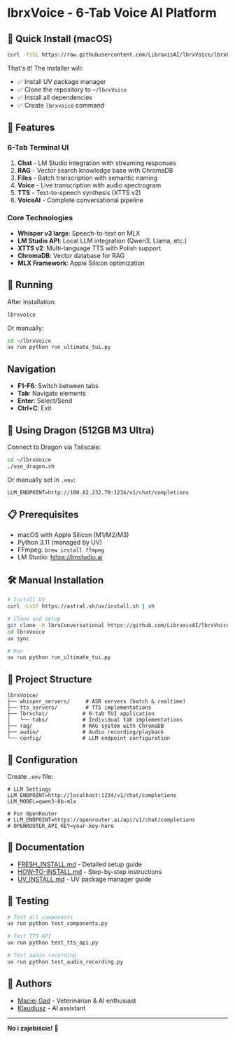 # lbrxVoice - 6-Tab Voice AI Platform

## 🚀 Quick Install (macOS)

```bash
curl -fsSL https://raw.githubusercontent.com/LibraxisAI/lbrxVoice/lbrxConversational/install.sh | sh
```

That's it! The installer will:
- ✅ Install UV package manager
- ✅ Clone the repository to `~/lbrxVoice`
- ✅ Install all dependencies
- ✅ Create `lbrxvoice` command

## 🎯 Features

### 6-Tab Terminal UI
1. **Chat** - LM Studio integration with streaming responses
2. **RAG** - Vector search knowledge base with ChromaDB
3. **Files** - Batch transcription with semantic naming
4. **Voice** - Live transcription with audio spectrogram
5. **TTS** - Text-to-speech synthesis (XTTS v2)
6. **VoiceAI** - Complete conversational pipeline

### Core Technologies
- **Whisper v3 large**: Speech-to-text on MLX
- **LM Studio API**: Local LLM integration (Qwen3, Llama, etc.)
- **XTTS v2**: Multi-language TTS with Polish support
- **ChromaDB**: Vector database for RAG
- **MLX Framework**: Apple Silicon optimization

## 🏃 Running

After installation:
```bash
lbrxvoice
```

Or manually:
```bash
cd ~/lbrxVoice
uv run python run_ultimate_tui.py
```

## Navigation
- **F1-F6**: Switch between tabs
- **Tab**: Navigate elements
- **Enter**: Select/Send
- **Ctrl+C**: Exit

## 🐉 Using Dragon (512GB M3 Ultra)

Connect to Dragon via Tailscale:
```bash
cd ~/lbrxVoice
./use_dragon.sh
```

Or manually set in `.env`:
```
LLM_ENDPOINT=http://100.82.232.70:1234/v1/chat/completions
```

## 📋 Prerequisites

- macOS with Apple Silicon (M1/M2/M3)
- Python 3.11 (managed by UV)
- FFmpeg: `brew install ffmpeg`
- LM Studio: https://lmstudio.ai

## 🛠️ Manual Installation

```bash
# Install UV
curl -LsSf https://astral.sh/uv/install.sh | sh

# Clone and setup
git clone -b lbrxConversational https://github.com/LibraxisAI/lbrxVoice.git
cd lbrxVoice
uv sync

# Run
uv run python run_ultimate_tui.py
```

## 📁 Project Structure

```
lbrxVoice/
├── whisper_servers/     # ASR servers (batch & realtime)
├── tts_servers/         # TTS implementations
├── lbrxchat/           # 6-tab TUI application
│   └── tabs/           # Individual tab implementations
├── rag/                # RAG system with ChromaDB
├── audio/              # Audio recording/playback
└── config/             # LLM endpoint configuration
```

## 🔧 Configuration

Create `.env` file:
```env
# LLM Settings
LLM_ENDPOINT=http://localhost:1234/v1/chat/completions
LLM_MODEL=qwen3-8b-mlx

# For OpenRouter
# LLM_ENDPOINT=https://openrouter.ai/api/v1/chat/completions
# OPENROUTER_API_KEY=your-key-here
```

## 📖 Documentation

- [FRESH_INSTALL.md](FRESH_INSTALL.md) - Detailed setup guide
- [HOW-TO-INSTALL.md](HOW-TO-INSTALL.md) - Step-by-step instructions
- [UV_INSTALL.md](UV_INSTALL.md) - UV package manager guide

## 🧪 Testing

```bash
# Test all components
uv run python test_components.py

# Test TTS API
uv run python test_tts_api.py

# Test audio recording
uv run python test_audio_recording.py
```

## 👥 Authors

- [Maciej Gad](https://github.com/yourusername) - Veterinarian & AI enthusiast
- [Klaudiusz](https://github.com/anthropics/claude) - AI assistant

---

**No i zajebiście!** 🚀